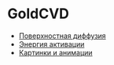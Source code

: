 # GoldCVD


- [Поверхностная диффузия](./SurfaceDiffusion/)
- [Энергия активации](./ActivationEnergy/)
- [Картинки и анимации](./images)
